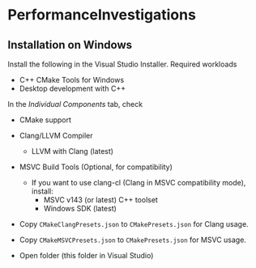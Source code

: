 # PerformanceInvestigations

## Installation on Windows

Install the following in the Visual Studio Installer. Required workloads

 * C++ CMake Tools for Windows
 * Desktop development with C++

In the *Individual Components* tab, check

 * CMake support 
 * Clang/LLVM Compiler
   - LLVM with Clang (latest)
 * MSVC Build Tools (Optional, for compatibility)
   - If you want to use clang-cl (Clang in MSVC compatibility mode), install:
      - MSVC v143 (or latest) C++ toolset
      - Windows SDK (latest)

 * Copy `CMakeClangPresets.json` to `CMakePresets.json` for Clang usage.
 * Copy `CMakeMSVCPresets.json` to `CMakePresets.json` for MSVC usage.
 * Open folder (this folder in Visual Studio)
 

